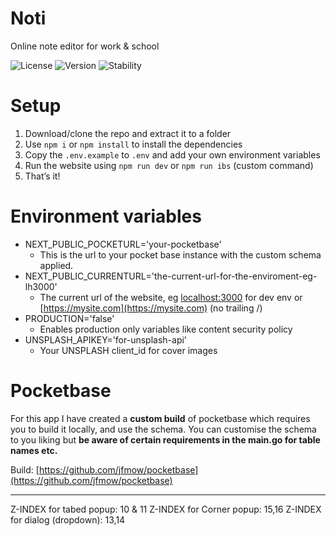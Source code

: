 # Noti

Online note editor for work & school

![License](https://img.shields.io/badge/License-GPL_2-blue)
![Version](https://img.shields.io/badge/Version-0.1.0-yellow)
![Stability](https://img.shields.io/badge/Stability-STABLE-green)

# Setup


1. Download/clone the repo and extract it to a folder
2. Use `npm i` or `npm install` to install the dependencies
3. Copy the `.env.example` to `.env` and add your own environment variables
4. Run the website using `npm run dev` or `npm run ibs` (custom command)
5. That’s it!

# Environment variables



- NEXT_PUBLIC_POCKETURL='your-pocketbase'
    - This is the url to your pocket base instance with the custom schema applied.
- NEXT_PUBLIC_CURRENTURL='the-current-url-for-the-enviroment-eg-lh3000'
    - The current url of the website, eg [localhost:3000](http://localhost:3000) for dev env or [https://mysite.com](https://mysite.com) (no trailing /)
- PRODUCTION='false'
    - Enables production only variables like content security policy
- UNSPLASH_APIKEY='for-unsplash-api'
    - Your UNSPLASH client_id for cover images

# Pocketbase



For this app I have created a **custom build** of pocketbase which requires you to build it locally, and use the schema. You can customise the schema to you liking but **be aware of certain requirements in the main.go for table names etc.**

Build: [https://github.com/jfmow/pocketbase](https://github.com/jfmow/pocketbase)



---
Z-INDEX for tabed popup: 10 & 11
Z-INDEX for Corner popup: 15,16
Z-INDEX for dialog (dropdown): 13,14
